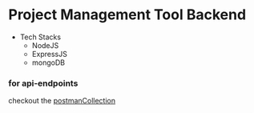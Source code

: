# Project Management Tool Backend

* Tech Stacks
  * NodeJS
  * ExpressJS
  * mongoDB
  
### for api-endpoints 
checkout the [postmanCollection](https://www.getpostman.com/collections/4593f23ddb941c652c65)